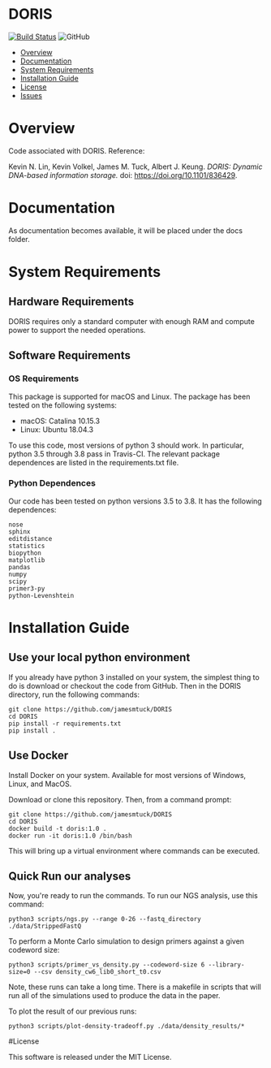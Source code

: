 # DORIS

[![Build Status](https://travis-ci.com/jamesmtuck/DORIS.svg?token=rCvdBqMzwWyNvxxUUbSh&branch=master)](https://travis-ci.com/jamesmtuck/DORIS)
![GitHub](https://img.shields.io/github/license/jamesmtuck/DORIS)

- [Overview](#overview)
- [Documentation](#documentation)
- [System Requirements](#system-requirements)
- [Installation Guide](#installation-guide)
- [License](#license)
- [Issues](https://github.com/jamesmtuck/DORIS/issues)

# Overview

Code associated with DORIS. Reference: 

Kevin N. Lin, Kevin Volkel, James M. Tuck, Albert J. Keung. *DORIS: Dynamic DNA-based information storage.* doi: https://doi.org/10.1101/836429.

# Documentation

As documentation becomes available, it will be placed under the docs folder.

# System Requirements

## Hardware Requirements
DORIS requires only a standard computer with enough RAM and compute power to support the needed operations.

## Software Requirements
### OS Requirements
This package is supported for macOS and Linux. The package has been tested on the following systems:

+ macOS: Catalina 10.15.3
+ Linux: Ubuntu 18.04.3

To use this code, most versions of python 3 should work. In particular, python 3.5 through 3.8 pass in Travis-CI. The relevant package dependences are listed in the requirements.txt file. 

### Python Dependences

Our code has been tested on python versions 3.5 to 3.8. It has the following dependences:

```
nose
sphinx
editdistance
statistics
biopython
matplotlib
pandas
numpy
scipy
primer3-py
python-Levenshtein
```

# Installation Guide

## Use your local python environment
If you already have python 3 installed on your system, the simplest thing to do is download or checkout the code from GitHub.  Then in the DORIS directory, run the following commands:

    git clone https://github.com/jamesmtuck/DORIS
    cd DORIS
    pip install -r requirements.txt
    pip install .

## Use Docker

Install Docker on your system. Available for most versions of Windows, Linux, and MacOS.

Download or clone this repository. Then, from a command prompt:

    git clone https://github.com/jamesmtuck/DORIS
    cd DORIS
    docker build -t doris:1.0 .
    docker run -it doris:1.0 /bin/bash

This will bring up a virtual environment where commands can be executed. 

## Quick Run our analyses

Now, you're ready to run the commands. To run our NGS analysis, use this command:

    python3 scripts/ngs.py --range 0-26 --fastq_directory ./data/StrippedFastQ

To perform a Monte Carlo simulation to design primers against a given codeword size:

    python3 scripts/primer_vs_density.py --codeword-size 6 --library-size=0 --csv density_cw6_lib0_short_t0.csv

Note, these runs can take a long time.  There is a makefile in scripts that will run all of the simulations used to produce the data in the paper.

To plot the result of our previous runs:

    python3 scripts/plot-density-tradeoff.py ./data/density_results/*
    
#License

This software is released under the MIT License.


